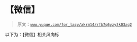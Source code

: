 # 【微信】

> 原文：[`www.yuque.com/for_lazy/xkrm14/rfb7q6yzy3k03ag2`](https://www.yuque.com/for_lazy/xkrm14/rfb7q6yzy3k03ag2)



以下为：【微信】相关风向标 



